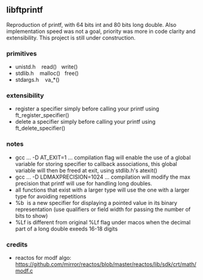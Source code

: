 ## libftprintf
Reproduction of printf, with 64 bits int and 80 bits long double. Also implementation speed was not a goal, priority was more in code clarity and extensibility. This project is still under construction.

### primitives
* unistd.h&nbsp;&nbsp;&nbsp;&nbsp;read()&nbsp;&nbsp;&nbsp;write()
* stdlib.h&nbsp;&nbsp;&nbsp;&nbsp;malloc()&nbsp;&nbsp;&nbsp;free()
* stdargs.h&nbsp;&nbsp;&nbsp;&nbsp;va_*()

### extensibility
* register a specifier simply before calling your printf using ft_register_specifier()
* delete a specifier simply before calling your printf using ft_delete_specifier()

### notes
* gcc ... -D AT_EXIT=1 ... compilation flag will enable the use of a global variable for storing specifier to callback associations, this global variable will then be freed at exit, using stdlib.h's atexit()
* gcc ... -D LDMAXPRECISION=1024 ... compilation will modify the max precision that printf will use for handling long doubles.
* all functions that exist with a larger type will use the one with a larger type for avoiding repetitions 
* %b &nbsp;is a new specifier for displaying a pointed value in its binary representation (use qualifiers or field width for passing the number of bits to show)
* %Lf&nbsp;is different from original %Lf flag under macos when the decimal part of a long double exeeds 16-18 digits

### credits
* reactos for modf algo: https://github.com/mirror/reactos/blob/master/reactos/lib/sdk/crt/math/modf.c

